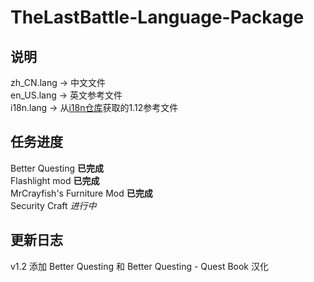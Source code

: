 # TheLastBattle-Language-Package

## 说明

zh_CN.lang -> 中文文件  
en_US.lang -> 英文参考文件  
i18n.lang -> 从[i18n仓库](https://github.com/CFPAOrg/Minecraft-Mod-Language-Package)获取的1.12参考文件  

## 任务进度
Better Questing **已完成**  
Flashlight mod **已完成**  
MrCrayfish's Furniture Mod **已完成**  
Security Craft *进行中*  
## 更新日志

v1.2
添加 Better Questing 和 Better Questing - Quest Book 汉化
